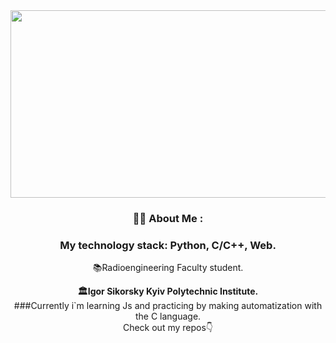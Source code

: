 <div align="center">
  <a href="#">
    <img src="https://wallpapercosmos.com/w/full/1/6/b/1473774.jpg" width="600" height="300"/>
  </a>
</div>

<div align="center">

### :man_technologist: About Me :
### My technology stack: Python, C/C++, Web.
📚Radioengineering Faculty student.   
<div align="center">
<b>🏛Igor Sikorsky Kyiv Polytechnic Institute.</b>
</div>
###Currently i`m learning Js and practicing by making automatization with the C language.

<br>
Check out my repos👇

</div>
